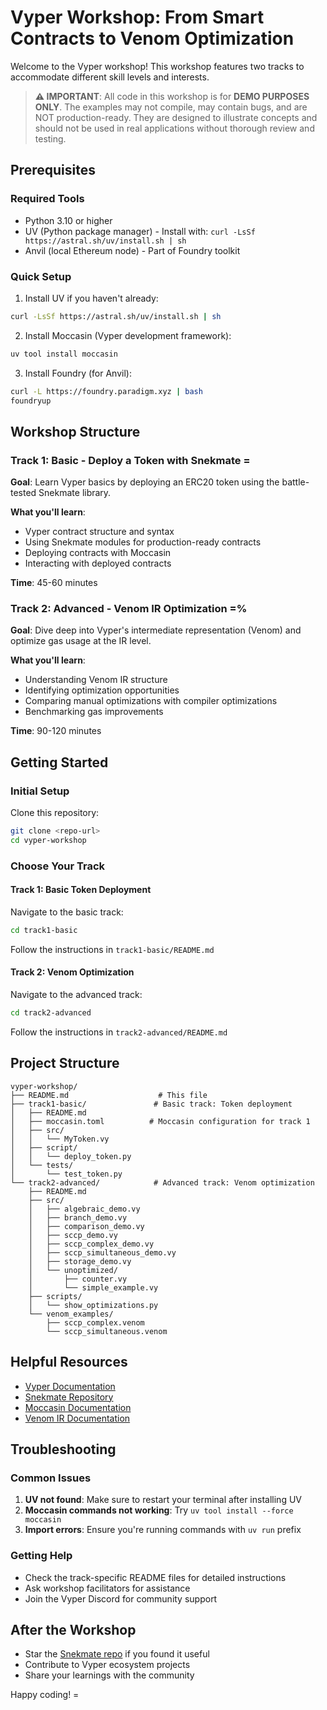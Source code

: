 # Vyper Workshop: From Smart Contracts to Venom Optimization

Welcome to the Vyper workshop! This workshop features two tracks to accommodate different skill levels and interests.

> **⚠️ IMPORTANT**: All code in this workshop is for **DEMO PURPOSES ONLY**. The examples may not compile, may contain bugs, and are NOT production-ready. They are designed to illustrate concepts and should not be used in real applications without thorough review and testing.

## Prerequisites

### Required Tools
- Python 3.10 or higher
- UV (Python package manager) - Install with: `curl -LsSf https://astral.sh/uv/install.sh | sh`
- Anvil (local Ethereum node) - Part of Foundry toolkit

### Quick Setup

1. Install UV if you haven't already:
```bash
curl -LsSf https://astral.sh/uv/install.sh | sh
```

2. Install Moccasin (Vyper development framework):
```bash
uv tool install moccasin
```

3. Install Foundry (for Anvil):
```bash
curl -L https://foundry.paradigm.xyz | bash
foundryup
```

## Workshop Structure

### Track 1: Basic - Deploy a Token with Snekmate =

**Goal**: Learn Vyper basics by deploying an ERC20 token using the battle-tested Snekmate library.

**What you'll learn**:
- Vyper contract structure and syntax
- Using Snekmate modules for production-ready contracts
- Deploying contracts with Moccasin
- Interacting with deployed contracts

**Time**: 45-60 minutes

### Track 2: Advanced - Venom IR Optimization =%

**Goal**: Dive deep into Vyper's intermediate representation (Venom) and optimize gas usage at the IR level.

**What you'll learn**:
- Understanding Venom IR structure
- Identifying optimization opportunities
- Comparing manual optimizations with compiler optimizations
- Benchmarking gas improvements

**Time**: 90-120 minutes

## Getting Started

### Initial Setup

Clone this repository:
```bash
git clone <repo-url>
cd vyper-workshop
```

### Choose Your Track

#### Track 1: Basic Token Deployment

Navigate to the basic track:
```bash
cd track1-basic
```

Follow the instructions in `track1-basic/README.md`

#### Track 2: Venom Optimization

Navigate to the advanced track:
```bash
cd track2-advanced
```

Follow the instructions in `track2-advanced/README.md`

## Project Structure

```
vyper-workshop/
├── README.md                    # This file
├── track1-basic/               # Basic track: Token deployment
│   ├── README.md
│   ├── moccasin.toml          # Moccasin configuration for track 1
│   ├── src/
│   │   └── MyToken.vy
│   ├── script/
│   │   └── deploy_token.py
│   └── tests/
│       └── test_token.py
└── track2-advanced/            # Advanced track: Venom optimization
    ├── README.md
    ├── src/
    │   ├── algebraic_demo.vy
    │   ├── branch_demo.vy
    │   ├── comparison_demo.vy
    │   ├── sccp_demo.vy
    │   ├── sccp_complex_demo.vy
    │   ├── sccp_simultaneous_demo.vy
    │   ├── storage_demo.vy
    │   └── unoptimized/
    │       ├── counter.vy
    │       └── simple_example.vy
    ├── scripts/
    │   └── show_optimizations.py
    └── venom_examples/
        ├── sccp_complex.venom
        └── sccp_simultaneous.venom
```

## Helpful Resources

- [Vyper Documentation](https://docs.vyperlang.org/)
- [Snekmate Repository](https://github.com/pcaversaccio/snekmate)
- [Moccasin Documentation](https://cyfrin.github.io/moccasin/)
- [Venom IR Documentation](https://docs.vyperlang.org/en/latest/compiler-exceptions.html)

## Troubleshooting

### Common Issues

1. **UV not found**: Make sure to restart your terminal after installing UV
2. **Moccasin commands not working**: Try `uv tool install --force moccasin`
3. **Import errors**: Ensure you're running commands with `uv run` prefix

### Getting Help

- Check the track-specific README files for detailed instructions
- Ask workshop facilitators for assistance
- Join the Vyper Discord for community support

## After the Workshop

- Star the [Snekmate repo](https://github.com/pcaversaccio/snekmate) if you found it useful
- Contribute to Vyper ecosystem projects
- Share your learnings with the community

Happy coding! =